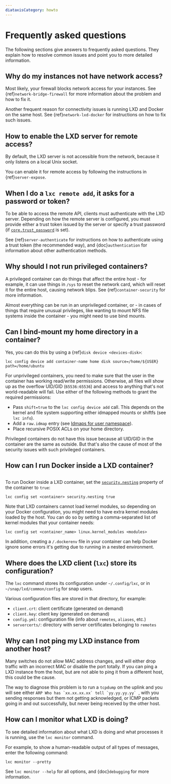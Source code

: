 ```yaml
---
diataxisCategory: howto
---
```


# Frequently asked questions

The following sections give answers to frequently asked questions.
They explain how to resolve common issues and point you to more detailed information.

## Why do my instances not have network access?

Most likely, your firewall blocks network access for your instances.
See {ref}`network-bridge-firewall` for more information about the problem and how to fix it.

Another frequent reason for connectivity issues is running LXD and Docker on the same host.
See {ref}`network-lxd-docker` for instructions on how to fix such issues.

## How to enable the LXD server for remote access?

By default, the LXD server is not accessible from the network, because it only listens on a local Unix socket.

You can enable it for remote access by following the instructions in {ref}`server-expose`.

## When I do a `lxc remote add`, it asks for a password or token?

To be able to access the remote API, clients must authenticate with the LXD server.
Depending on how the remote server is configured, you must provide either a trust token issued by the server or specify a trust password (if [`core.trust_password`](server-options-core) is set).

See {ref}`server-authenticate` for instructions on how to authenticate using a trust token (the recommended way), and  {doc}`authentication` for information about other authentication methods.

## Why should I not run privileged containers?

A privileged container can do things that affect the entire host - for example, it can use things in `/sys` to reset the network card, which will reset it for the entire host, causing network blips.
See {ref}`container-security` for more information.

Almost everything can be run in an unprivileged container, or - in cases of things that require unusual privileges, like wanting to mount NFS file systems inside the container - you might need to use bind mounts.

## Can I bind-mount my home directory in a container?

Yes, you can do this by using a {ref}`disk device <devices-disk>`:

    lxc config device add container-name home disk source=/home/${USER} path=/home/ubuntu

For unprivileged containers, you need to make sure that the user in the container has working read/write permissions.
Otherwise, all files will show up as the overflow UID/GID (`65536:65536`) and access to anything that's not world-readable will fail.
Use either of the following methods to grant the required permissions:

- Pass `shift=true` to the `lxc config device add` call. This depends on the kernel and file system supporting either idmapped mounts or shiftfs (see `lxc info`).
- Add a `raw.idmap` entry (see [Idmaps for user namespace](userns-idmap.md)).
- Place recursive POSIX ACLs on your home directory.

Privileged containers do not have this issue because all UID/GID in the container are the same as outside.
But that's also the cause of most of the security issues with such privileged containers.

## How can I run Docker inside a LXD container?

```{youtube} https://www.youtube.com/watch?v=_fCSSEyiGro
```

To run Docker inside a LXD container, set the [`security.nesting`](instance-options-security) property of the container to `true`:

    lxc config set <container> security.nesting true

Note that LXD containers cannot load kernel modules, so depending on your Docker configuration, you might need to have extra kernel modules loaded by the host.
You can do so by setting a comma-separated list of kernel modules that your container needs:

    lxc config set <container_name> linux.kernel_modules <modules>

In addition, creating a `/.dockerenv` file in your container can help Docker ignore some errors it's getting due to running in a nested environment.

## Where does the LXD client (`lxc`) store its configuration?

The `lxc` command stores its configuration under `~/.config/lxc`, or in `~/snap/lxd/common/config` for snap users.

Various configuration files are stored in that directory, for example:

- `client.crt`: client certificate (generated on demand)
- `client.key`: client key (generated on demand)
- `config.yml`: configuration file (info about `remotes`, `aliases`, etc.)
- `servercerts/`: directory with server certificates belonging to `remotes`

## Why can I not ping my LXD instance from another host?

Many switches do not allow MAC address changes, and will either drop traffic with an incorrect MAC or disable the port totally.
If you can ping a LXD instance from the host, but are not able to ping it from a different host, this could be the cause.

The way to diagnose this problem is to run a `tcpdump` on the uplink and you will see either ``ARP Who has `xx.xx.xx.xx` tell `yy.yy.yy.yy` ``, with you sending responses but them not getting acknowledged, or ICMP packets going in and out successfully, but never being received by the other host.

## How can I monitor what LXD is doing?

To see detailed information about what LXD is doing and what processes it is running, use the `lxc monitor` command.

For example, to show a human-readable output of all types of messages, enter the following command:

    lxc monitor --pretty

See `lxc monitor --help` for all options, and {doc}`debugging` for more information.
